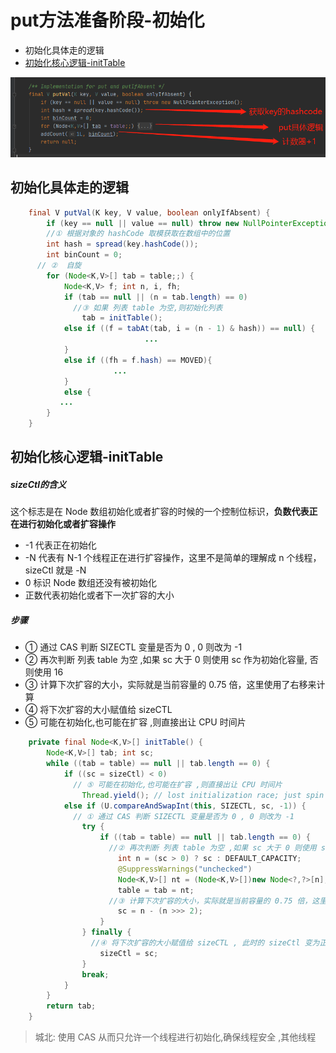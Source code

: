 # put方法准备阶段-初始化

- 初始化具体走的逻辑
- [初始化核心逻辑-initTable](#初始化核心逻辑-initTable)

![image-20200912215807512](../../../assets/image-20200912215807512.png)

## 初始化具体走的逻辑

```java
    final V putVal(K key, V value, boolean onlyIfAbsent) {
        if (key == null || value == null) throw new NullPointerException();
      	//① 根据对象的 hashCode 取模获取在数组中的位置
        int hash = spread(key.hashCode());
        int binCount = 0;
      // ②  自旋
        for (Node<K,V>[] tab = table;;) {
            Node<K,V> f; int n, i, fh;
            if (tab == null || (n = tab.length) == 0)
              //③ 如果 列表 table 为空,则初始化列表
                tab = initTable();
            else if ((f = tabAt(tab, i = (n - 1) & hash)) == null) {
                              ...
            }
            else if ((fh = f.hash) == MOVED){
                       ...
            }
            else {
           ...
        }
    }
```

## 初始化核心逻辑-initTable

##### sizeCtl的含义

这个标志是在 Node 数组初始化或者扩容的时候的一个控制位标识，**负数代表正在进行初始化或者扩容操作**

- -1 代表正在初始化
- -N 代表有 N-1 个线程正在进行扩容操作，这里不是简单的理解成 n 个线程，sizeCtl 就是 -N
- 0 标识 Node 数组还没有被初始化
- 正数代表初始化或者下一次扩容的大小

##### 步骤

- ① 通过 CAS 判断 SIZECTL 变量是否为 0 , 0 则改为 -1
- ② 再次判断 列表 table 为空 ,如果 sc 大于 0 则使用 sc 作为初始化容量, 否则使用 16
- ③ 计算下次扩容的大小，实际就是当前容量的 0.75 倍，这里使用了右移来计算
- ④ 将下次扩容的大小赋值给 sizeCTL
- ⑤ 可能在初始化,也可能在扩容 ,则直接出让 CPU 时间片

```java
    private final Node<K,V>[] initTable() {
        Node<K,V>[] tab; int sc;
        while ((tab = table) == null || tab.length == 0) {
            if ((sc = sizeCtl) < 0)
              // ⑤ 可能在初始化,也可能在扩容 ,则直接出让 CPU 时间片
                Thread.yield(); // lost initialization race; just spin
            else if (U.compareAndSwapInt(this, SIZECTL, sc, -1)) {
              // ① 通过 CAS 判断 SIZECTL 变量是否为 0 , 0 则改为 -1
                try {
                    if ((tab = table) == null || tab.length == 0) {
                      //② 再次判断 列表 table 为空 ,如果 sc 大于 0 则使用 sc 作为初始化容量, 否则使用 16
                        int n = (sc > 0) ? sc : DEFAULT_CAPACITY;
                        @SuppressWarnings("unchecked")
                        Node<K,V>[] nt = (Node<K,V>[])new Node<?,?>[n];
                        table = tab = nt;
                      //③ 计算下次扩容的大小，实际就是当前容量的 0.75 倍，这里使用了右移来计算
                        sc = n - (n >>> 2);
                    }
                } finally {
                  //④ 将下次扩容的大小赋值给 sizeCTL , 此时的 sizeCtl 变为正数
                    sizeCtl = sc;
                }
                break;
            }
        }
        return tab;
    }
```

> 城北: 使用 CAS 从而只允许一个线程进行初始化,确保线程安全 ,其他线程

